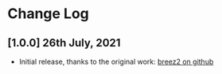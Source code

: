 # Change Log
## [1.0.0] 26th July, 2021

- Initial release, thanks to the original work: [breez2 on github](https://github.com/breeze2/vscode-phpstan)
